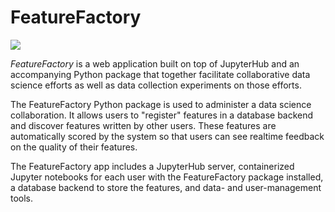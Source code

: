 # FeatureFactory

[![](https://img.shields.io/badge/docs-latest-blue.svg)](https://HDI-Project.github.io/FeatureFactory)

*FeatureFactory* is a web application built on top of JupyterHub and an accompanying Python
package that together facilitate collaborative data science efforts as well as data collection
experiments on those efforts.

The FeatureFactory Python package is used to administer a data science collaboration. It
allows users to "register" features in a database backend and discover features written by
other users. These features are automatically scored by the system so that users can see
realtime feedback on the quality of their features.

The FeatureFactory app includes a JupyterHub server, containerized Jupyter notebooks for
each user with the FeatureFactory package installed, a database backend to store the
features, and data- and user-management tools.
